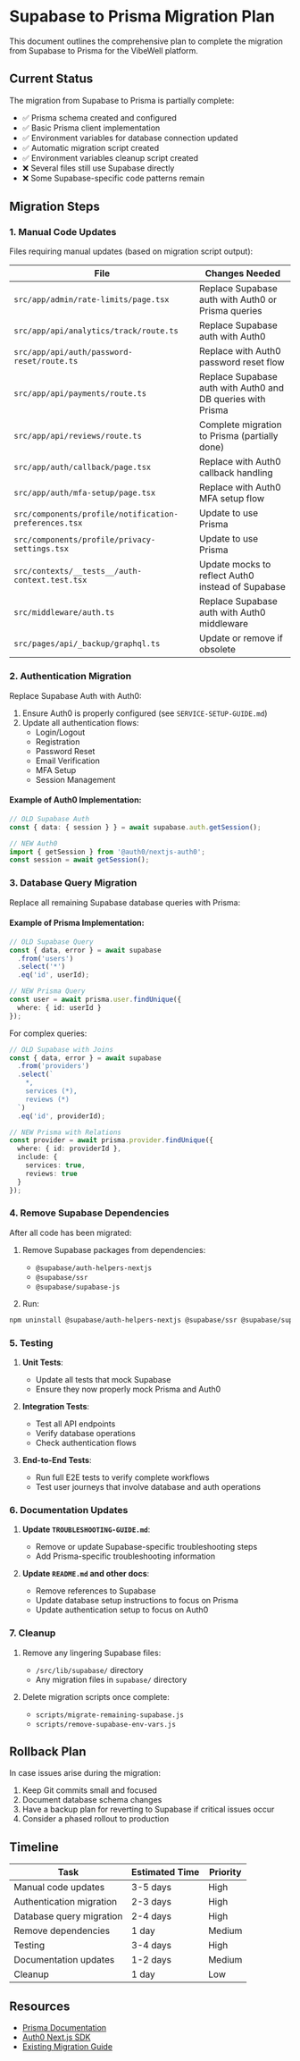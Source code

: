 # Supabase to Prisma Migration Plan

This document outlines the comprehensive plan to complete the migration from Supabase to Prisma for the VibeWell platform.

## Current Status

The migration from Supabase to Prisma is partially complete:

- ✅ Prisma schema created and configured
- ✅ Basic Prisma client implementation
- ✅ Environment variables for database connection updated
- ✅ Automatic migration script created
- ✅ Environment variables cleanup script created
- ❌ Several files still use Supabase directly
- ❌ Some Supabase-specific code patterns remain

## Migration Steps

### 1. Manual Code Updates

Files requiring manual updates (based on migration script output):

| File | Changes Needed |
|------|---------------|
| `src/app/admin/rate-limits/page.tsx` | Replace Supabase auth with Auth0 or Prisma queries |
| `src/app/api/analytics/track/route.ts` | Replace Supabase auth with Auth0 |
| `src/app/api/auth/password-reset/route.ts` | Replace with Auth0 password reset flow |
| `src/app/api/payments/route.ts` | Replace Supabase auth with Auth0 and DB queries with Prisma |
| `src/app/api/reviews/route.ts` | Complete migration to Prisma (partially done) |
| `src/app/auth/callback/page.tsx` | Replace with Auth0 callback handling |
| `src/app/auth/mfa-setup/page.tsx` | Replace with Auth0 MFA setup flow |
| `src/components/profile/notification-preferences.tsx` | Update to use Prisma |
| `src/components/profile/privacy-settings.tsx` | Update to use Prisma |
| `src/contexts/__tests__/auth-context.test.tsx` | Update mocks to reflect Auth0 instead of Supabase |
| `src/middleware/auth.ts` | Replace Supabase auth with Auth0 middleware |
| `src/pages/api/_backup/graphql.ts` | Update or remove if obsolete |

### 2. Authentication Migration

Replace Supabase Auth with Auth0:

1. Ensure Auth0 is properly configured (see `SERVICE-SETUP-GUIDE.md`)
2. Update all authentication flows:
   - Login/Logout
   - Registration
   - Password Reset
   - Email Verification
   - MFA Setup
   - Session Management

#### Example of Auth0 Implementation:

```typescript
// OLD Supabase Auth
const { data: { session } } = await supabase.auth.getSession();

// NEW Auth0
import { getSession } from '@auth0/nextjs-auth0';
const session = await getSession();
```

### 3. Database Query Migration

Replace all remaining Supabase database queries with Prisma:

#### Example of Prisma Implementation:

```typescript
// OLD Supabase Query
const { data, error } = await supabase
  .from('users')
  .select('*')
  .eq('id', userId);

// NEW Prisma Query
const user = await prisma.user.findUnique({
  where: { id: userId }
});
```

For complex queries:

```typescript
// OLD Supabase with Joins
const { data, error } = await supabase
  .from('providers')
  .select(`
    *,
    services (*),
    reviews (*)
  `)
  .eq('id', providerId);

// NEW Prisma with Relations
const provider = await prisma.provider.findUnique({
  where: { id: providerId },
  include: {
    services: true,
    reviews: true
  }
});
```

### 4. Remove Supabase Dependencies

After all code has been migrated:

1. Remove Supabase packages from dependencies:
   - `@supabase/auth-helpers-nextjs`
   - `@supabase/ssr`
   - `@supabase/supabase-js`

2. Run:
```bash
npm uninstall @supabase/auth-helpers-nextjs @supabase/ssr @supabase/supabase-js
```

### 5. Testing

1. **Unit Tests**:
   - Update all tests that mock Supabase
   - Ensure they now properly mock Prisma and Auth0

2. **Integration Tests**:
   - Test all API endpoints
   - Verify database operations
   - Check authentication flows

3. **End-to-End Tests**:
   - Run full E2E tests to verify complete workflows
   - Test user journeys that involve database and auth operations

### 6. Documentation Updates

1. **Update `TROUBLESHOOTING-GUIDE.md`**:
   - Remove or update Supabase-specific troubleshooting steps
   - Add Prisma-specific troubleshooting information

2. **Update `README.md` and other docs**:
   - Remove references to Supabase
   - Update database setup instructions to focus on Prisma
   - Update authentication setup to focus on Auth0

### 7. Cleanup

1. Remove any lingering Supabase files:
   - `/src/lib/supabase/` directory
   - Any migration files in `supabase/` directory

2. Delete migration scripts once complete:
   - `scripts/migrate-remaining-supabase.js`
   - `scripts/remove-supabase-env-vars.js`

## Rollback Plan

In case issues arise during the migration:

1. Keep Git commits small and focused
2. Document database schema changes
3. Have a backup plan for reverting to Supabase if critical issues occur
4. Consider a phased rollout to production

## Timeline

| Task | Estimated Time | Priority |
|------|---------------|----------|
| Manual code updates | 3-5 days | High |
| Authentication migration | 2-3 days | High |
| Database query migration | 2-4 days | High |
| Remove dependencies | 1 day | Medium |
| Testing | 3-4 days | High |
| Documentation updates | 1-2 days | Medium |
| Cleanup | 1 day | Low |

## Resources

- [Prisma Documentation](https://www.prisma.io/docs/)
- [Auth0 Next.js SDK](https://auth0.com/docs/quickstart/webapp/nextjs)
- [Existing Migration Guide](./supabase-to-prisma-migration.md) 